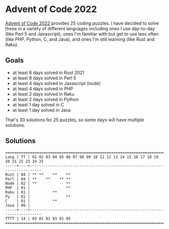 # Advent of Code 2022

[Advent of Code 2022](https://adventofcode.com/2022/) provides 25 coding
puzzles. I have decided to solve these in a variety of different languages
including ones I use day-to-day (like Perl 5 and Javascript), ones I'm
familiar with but get to use less often (like PHP, Python, C, and Java),
and ones I'm still learning (like Rust and Raku).

## Goals

- at least 8 days solved in Rust 2021
- at least 8 days solved in Perl 5
- at least 4 days solved in Javascript (node)
- at least 4 days solved in PHP
- at least 2 days solved in Raku
- at least 2 days solved in Python
- at least 1 day solved in C
- at least 1 day solved in Java

That's 30 solutions for 25 puzzles, so some days will have multiple solutions.

## Solutions

```text
======================================================================================
Lang | TT | 01 02 03 04 05 06 07 08 09 10 11 12 13 14 15 16 17 18 19 20 21 22 23 24 25
-----+----+---------------------------------------------------------------------------
Rust | 04 | ** **    **    **
Perl | 04 | **    **    ** **
Node | 02 | **             **
PHP  | 01 |                **
Raku | 01 |          **
Py   | 01 |                **
C    | 01 |          **
Java | 00 |
-----+----+---------------------------------------------------------------------------
TTTT | 14 | 03 01 01 03 01 05
======================================================================================
```
